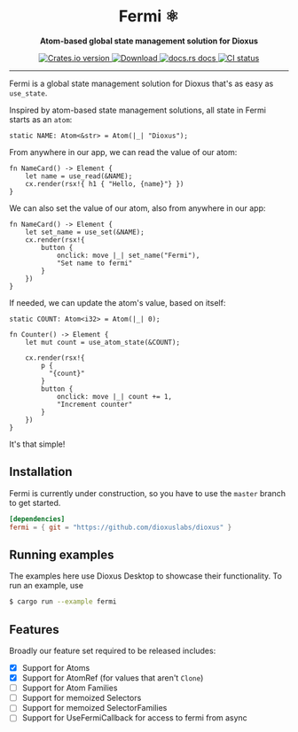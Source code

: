 <div align="center">
  <h1>Fermi ⚛</h1>
  <p>
    <strong>Atom-based global state management solution for Dioxus</strong>
  </p>
</div>

<div align="center">
  <!-- Crates version -->
  <a href="https://crates.io/crates/fermi">
    <img src="https://img.shields.io/crates/v/fermi.svg?style=flat-square"
    alt="Crates.io version" />
  </a>
  <!-- Downloads -->
  <a href="https://crates.io/crates/fermi">
    <img src="https://img.shields.io/crates/d/fermi.svg?style=flat-square"
      alt="Download" />
  </a>
  <!-- docs -->
  <a href="https://docs.rs/fermi">
    <img src="https://img.shields.io/badge/docs-latest-blue.svg?style=flat-square"
      alt="docs.rs docs" />
  </a>
  <!-- CI -->
  <a href="https://github.com/DioxusLabs/dioxus/actions">
    <img src="https://github.com/dioxuslabs/dioxus/actions/workflows/main.yml/badge.svg"
      alt="CI status" />
  </a>
</div>

---

Fermi is a global state management solution for Dioxus that's as easy as `use_state`.

Inspired by atom-based state management solutions, all state in Fermi starts as an `atom`:

```rust, ignore
static NAME: Atom<&str> = Atom(|_| "Dioxus");
```

From anywhere in our app, we can read the value of our atom:

```rust, ignore
fn NameCard() -> Element {
    let name = use_read(&NAME);
    cx.render(rsx!{ h1 { "Hello, {name}"} })
}
```

We can also set the value of our atom, also from anywhere in our app:

```rust, ignore
fn NameCard() -> Element {
    let set_name = use_set(&NAME);
    cx.render(rsx!{
        button {
            onclick: move |_| set_name("Fermi"),
            "Set name to fermi"
        }
    })
}
```

If needed, we can update the atom's value, based on itself:

```rust, ignore
static COUNT: Atom<i32> = Atom(|_| 0);

fn Counter() -> Element {
    let mut count = use_atom_state(&COUNT);

    cx.render(rsx!{
        p {
          "{count}"
        }
        button {
            onclick: move |_| count += 1,
            "Increment counter"
        }
    })
}
```

It's that simple!

## Installation

Fermi is currently under construction, so you have to use the `master` branch to get started.

```toml
[dependencies]
fermi = { git = "https://github.com/dioxuslabs/dioxus" }
```

## Running examples

The examples here use Dioxus Desktop to showcase their functionality. To run an example, use

```sh
$ cargo run --example fermi
```

## Features

Broadly our feature set required to be released includes:

- [x] Support for Atoms
- [x] Support for AtomRef (for values that aren't `Clone`)
- [ ] Support for Atom Families
- [ ] Support for memoized Selectors
- [ ] Support for memoized SelectorFamilies
- [ ] Support for UseFermiCallback for access to fermi from async
